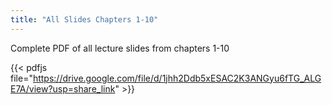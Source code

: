```yaml
---
title: "All Slides Chapters 1-10"
---
```


<!--more-->

Complete PDF of all lecture slides from chapters 1-10

{{< pdfjs file="https://drive.google.com/file/d/1jhh2Ddb5xESAC2K3ANGyu6fTG_ALGE7A/view?usp=share_link" >}}